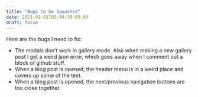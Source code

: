 ```yaml
---
title: "Bugs to be Squashed"
date: 2021-01-01T01:49:38-05:00
draft: false
---
```


Here are the bugs I need to fix:
* The modals don't work in gallery mode. Also when making a new gallery post I get a weird json error, which goes away when I comment out a block of github stuff.
* When a blog post is opened, the header menu is in a weird place and covers up some of the text.
* When a blog post is opened, the next/previous navigation buttons are too close together.